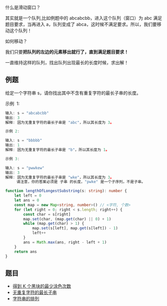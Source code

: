 什么是滑动窗口？

其实就是一个队列,比如例题中的 abcabcbb，进入这个队列（窗口）为 abc 满足题目要求，当再进入 a，队列变成了 abca，这时候不满足要求。所以，我们要移动这个队列！

如何移动？

我们只要**把队列的左边的元素移出就行了，直到满足题目要求！**

一直维持这样的队列，找出队列出现最长的长度时候，求出解！

## 例题

给定一个字符串 s，请你找出其中不含有重复字符的最长子串的长度。

示例  1:

```js
输入: s = "abcabcbb"
输出: 3
解释: 因为无重复字符的最长子串是 "abc"，所以其长度为 3。
```

```js
示例 2:

输入: s = "bbbbb"
输出: 1
解释: 因为无重复字符的最长子串是 "b"，所以其长度为 1。
```

```js
示例 3:

输入: s = "pwwkew"
输出: 3
解释: 因为无重复字符的最长子串是 "wke"，所以其长度为 3。
     请注意，你的答案必须是 子串 的长度，"pwke" 是一个子序列，不是子串。
```

```ts
function lengthOfLongestSubstring(s: string): number {
    let left = 0
    let ans = 0
    const map = new Map<string, number>() // <字符, 个数>
    for (let right = 0; right < s.length; right++) {
        const char = s[right]
        map.set(char, (map.get(char) || 0) + 1)
        while (map.get(char) > 1) {
            map.set(s[left], map.get(s[left]) - 1)
            left++
        }
        ans = Math.max(ans, right - left + 1)
    }
    return ans
}
```

## 题目

-   [得到 K 个黑块的最少涂色次数](https://leetcode.cn/problems/minimum-recolors-to-get-k-consecutive-black-blocks/)
-   [无重复字符的最长子串](https://leetcode.cn/problems/longest-substring-without-repeating-characters/)
-   [字符串的排列](https://leetcode.cn/problems/permutation-in-string/)
